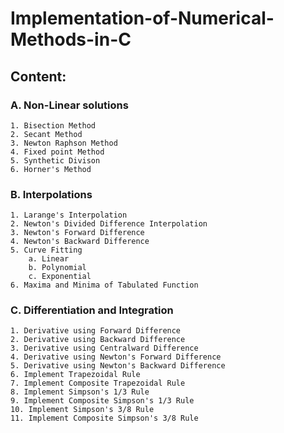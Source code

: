 # Implementation-of-Numerical-Methods-in-C
## Content:
### A. Non-Linear solutions
    1. Bisection Method
    2. Secant Method
    3. Newton Raphson Method
    4. Fixed point Method
    5. Synthetic Divison
    6. Horner's Method
### B. Interpolations
    1. Larange's Interpolation
    2. Newton's Divided Difference Interpolation
    3. Newton's Forward Difference
    4. Newton's Backward Difference
    5. Curve Fitting
        a. Linear
        b. Polynomial
        c. Exponential
    6. Maxima and Minima of Tabulated Function
### C. Differentiation and Integration
    1. Derivative using Forward Difference
    2. Derivative using Backward Difference
    3. Derivative using Centralward Difference
    4. Derivative using Newton's Forward Difference
    5. Derivative using Newton's Backward Difference
    6. Implement Trapezoidal Rule
    7. Implement Composite Trapezoidal Rule
    8. Implement Simpson's 1/3 Rule
    9. Implement Composite Simpson's 1/3 Rule
    10. Implement Simpson's 3/8 Rule
    11. Implement Composite Simpson's 3/8 Rule

